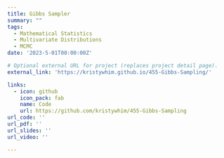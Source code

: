 ```yaml
---
title: Gibbs Sampler
summary: ""
tags:
  - Mathematical Statistics
  - Multivariate Distributions
  - MCMC
date: '2023-5-01T00:00:00Z'

# Optional external URL for project (replaces project detail page).
external_link: 'https://kristywhim.github.io/455-Gibbs-Sampling/'

links:
  - icon: github
    icon_pack: fab
    name: Code
    url: https://github.com/kristywhim/455-Gibbs-Sampling
url_code: ''
url_pdf: ''
url_slides: ''
url_video: ''

---
```

